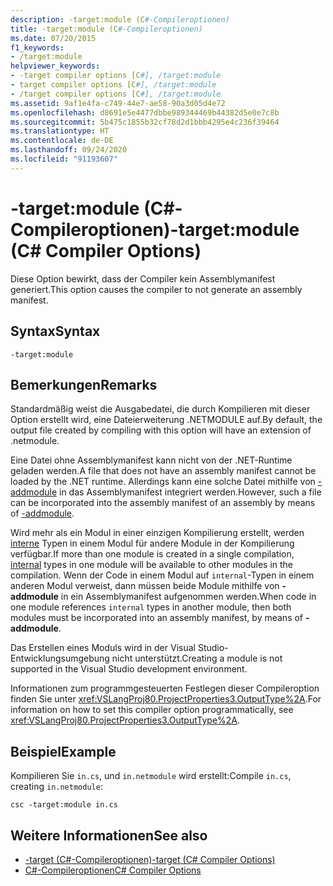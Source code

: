 ```yaml
---
description: -target:module (C#-Compileroptionen)
title: -target:module (C#-Compileroptionen)
ms.date: 07/20/2015
f1_keywords:
- /target:module
helpviewer_keywords:
- -target compiler options [C#], /target:module
- target compiler options [C#], /target:module
- /target compiler options [C#], /target:module
ms.assetid: 9af1e4fa-c749-44e7-ae58-90a3d05d4e72
ms.openlocfilehash: d8691e5e4477dbbe989344469b44382d5e0e7c8b
ms.sourcegitcommit: 5b475c1855b32cf78d2d1bbb4295e4c236f39464
ms.translationtype: HT
ms.contentlocale: de-DE
ms.lasthandoff: 09/24/2020
ms.locfileid: "91193607"
---
```

# <a name="-targetmodule-c-compiler-options"></a><span data-ttu-id="f2525-103">-target:module (C#-Compileroptionen)</span><span class="sxs-lookup"><span data-stu-id="f2525-103">-target:module (C# Compiler Options)</span></span>

<span data-ttu-id="f2525-104">Diese Option bewirkt, dass der Compiler kein Assemblymanifest generiert.</span><span class="sxs-lookup"><span data-stu-id="f2525-104">This option causes the compiler to not generate an assembly manifest.</span></span>  
  
## <a name="syntax"></a><span data-ttu-id="f2525-105">Syntax</span><span class="sxs-lookup"><span data-stu-id="f2525-105">Syntax</span></span>  
  
```console  
-target:module  
```  
  
## <a name="remarks"></a><span data-ttu-id="f2525-106">Bemerkungen</span><span class="sxs-lookup"><span data-stu-id="f2525-106">Remarks</span></span>  

 <span data-ttu-id="f2525-107">Standardmäßig weist die Ausgabedatei, die durch Kompilieren mit dieser Option erstellt wird, eine Dateierweiterung .NETMODULE auf.</span><span class="sxs-lookup"><span data-stu-id="f2525-107">By default, the output file created by compiling with this option will have an extension of .netmodule.</span></span>  
  
 <span data-ttu-id="f2525-108">Eine Datei ohne Assemblymanifest kann nicht von der .NET-Runtime geladen werden.</span><span class="sxs-lookup"><span data-stu-id="f2525-108">A file that does not have an assembly manifest cannot be loaded by the .NET runtime.</span></span> <span data-ttu-id="f2525-109">Allerdings kann eine solche Datei mithilfe von [-addmodule](./addmodule-compiler-option.md) in das Assemblymanifest integriert werden.</span><span class="sxs-lookup"><span data-stu-id="f2525-109">However, such a file can be incorporated into the assembly manifest of an assembly by means of [-addmodule](./addmodule-compiler-option.md).</span></span>  
  
 <span data-ttu-id="f2525-110">Wird mehr als ein Modul in einer einzigen Kompilierung erstellt, werden [interne](../keywords/internal.md) Typen in einem Modul für andere Module in der Kompilierung verfügbar.</span><span class="sxs-lookup"><span data-stu-id="f2525-110">If more than one module is created in a single compilation, [internal](../keywords/internal.md) types in one module will be available to other modules in the compilation.</span></span> <span data-ttu-id="f2525-111">Wenn der Code in einem Modul auf `internal`-Typen in einem anderen Modul verweist, dann müssen beide Module mithilfe von **-addmodule** in ein Assemblymanifest aufgenommen werden.</span><span class="sxs-lookup"><span data-stu-id="f2525-111">When code in one module references `internal` types in another module, then both modules must be incorporated into an assembly manifest, by means of **-addmodule**.</span></span>  
  
 <span data-ttu-id="f2525-112">Das Erstellen eines Moduls wird in der Visual Studio-Entwicklungsumgebung nicht unterstützt.</span><span class="sxs-lookup"><span data-stu-id="f2525-112">Creating a module is not supported in the Visual Studio development environment.</span></span>  
  
 <span data-ttu-id="f2525-113">Informationen zum programmgesteuerten Festlegen dieser Compileroption finden Sie unter <xref:VSLangProj80.ProjectProperties3.OutputType%2A>.</span><span class="sxs-lookup"><span data-stu-id="f2525-113">For information on how to set this compiler option programmatically, see <xref:VSLangProj80.ProjectProperties3.OutputType%2A>.</span></span>  
  
## <a name="example"></a><span data-ttu-id="f2525-114">Beispiel</span><span class="sxs-lookup"><span data-stu-id="f2525-114">Example</span></span>  

 <span data-ttu-id="f2525-115">Kompilieren Sie `in.cs`, und `in.netmodule` wird erstellt:</span><span class="sxs-lookup"><span data-stu-id="f2525-115">Compile `in.cs`, creating `in.netmodule`:</span></span>  
  
```console  
csc -target:module in.cs  
```  
  
## <a name="see-also"></a><span data-ttu-id="f2525-116">Weitere Informationen</span><span class="sxs-lookup"><span data-stu-id="f2525-116">See also</span></span>

- [<span data-ttu-id="f2525-117">-target (C#-Compileroptionen)</span><span class="sxs-lookup"><span data-stu-id="f2525-117">-target (C# Compiler Options)</span></span>](./target-compiler-option.md)
- [<span data-ttu-id="f2525-118">C#-Compileroptionen</span><span class="sxs-lookup"><span data-stu-id="f2525-118">C# Compiler Options</span></span>](./index.md)
